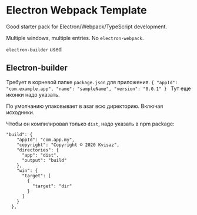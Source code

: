 # Electron Webpack Template

Good starter pack for Electron/Webpack/TypeScript development. 

Multiple windows, multiple entries. No `electron-webpack`.

`electron-builder` used


## Electron-builder

Требует в корневой папке `package.json` для приложения.
``{
  "appId": "com.example.app",
  "name": "sampleName",
  "version": "0.0.1"
}
``
Тут еще иконки надо указать.

По умолчанию упаковывает в asar всю директорию. Включая исходники.

Чтобы он компилировал только `dist`, надо указать в npm package: 
```
"build": {
    "appId": "com.app.my",
    "copyright": "Copyright © 2020 Kvisaz",
    "directories": {
      "app": "dist",
      "output": "build"
    },
    "win": {
      "target": [
        {
          "target": "dir"
        }
      ]
    }
  },
```
